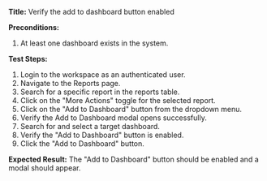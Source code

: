 **Title:** Verify the add to dashboard button enabled 

**Preconditions:**
  1. At least one dashboard exists in the system.

**Test Steps:**
  1. Login to the workspace as an authenticated user.
  2. Navigate to the Reports page.
  3. Search for a specific report in the reports table.
  4. Click on the "More Actions" toggle for the selected report.
  5. Click on the "Add to Dashboard" button from the dropdown menu.
  6. Verify the Add to Dashboard modal opens successfully.
  7. Search for and select a target dashboard.
  8. Verify the "Add to Dashboard" button is enabled.
  9. Click the "Add to Dashboard" button.

**Expected Result:**
    The "Add to Dashboard" button should be enabled and a modal should appear.